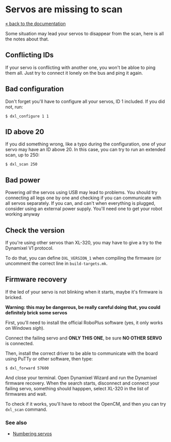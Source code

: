 # Servos are missing to scan

[« back to the documentation](index.md)

Some situation may lead your servos to disappear from the scan, here is all the notes about
that.

## Conflicting IDs

If your servo is conflicting with another one, you won't be abloe to ping them all. Just try
to connect it lonely on the bus and ping it again.

## Bad configuration

Don't forget you'll have to configure all your servos, ID 1 included. If you did not,
run:

```
$ dxl_configure 1 1
```

## ID above 20

If you did something wrong, like a typo during the configuration, one of your servo may have
an ID above 20. In this case, you can try to run an extended scan, up to 250:

```
$ dxl_scan 250
```

## Bad power

Powering *all* the servos using USB may lead to problems. You should try connecting all
legs one by one and checking if you can communicate with all servos separately. If you can, and
can't when everything is plugged, consider using an external power supply. You'll need one to
get your robot working anyway

## Check the version

If you're using other servos than XL-320, you may have to give a try to the Dynamixel V1 protocol.

To do that, you can define `DXL_VERSION_1` when compiling the firmware (or uncomment the correct
line in `build-targets.mk`.

## Firmware recovery

If the led of your servo is not blinking when it starts, maybe it's firmware is bricked.

**Warning: this may be dangerous, be really careful doing that, you could definitely brick some servos**

First, you'll need to install the official RoboPlus software (yes, it only works on Windows *sigh*).

Connect the failing servo and **ONLY THIS ONE**, be sure **NO OTHER SERVO** is connected.

Then, install the correct driver to be able to communicate with the board using PuTTy or other software,
then type:

```
$ dxl_forward 57600
```

And close your terminal. Open Dynamixel Wizard and run the Dynamixel firmware recovery. When the search
starts, disconnect and connect your failing servo, something should happpen, select XL-320 in the list
of firmwares and wait.

To check if it works, you'll have to reboot the OpenCM, and then you can try `dxl_scan` command.

### See also

* [Numbering servos](ids.md)

